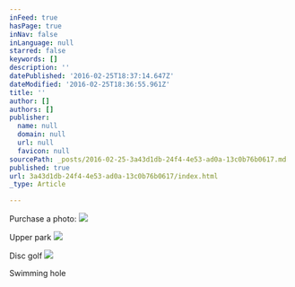 ```yaml
---
inFeed: true
hasPage: true
inNav: false
inLanguage: null
starred: false
keywords: []
description: ''
datePublished: '2016-02-25T18:37:14.647Z'
dateModified: '2016-02-25T18:36:55.961Z'
title: ''
author: []
authors: []
publisher:
  name: null
  domain: null
  url: null
  favicon: null
sourcePath: _posts/2016-02-25-3a43d1db-24f4-4e53-ad0a-13c0b76b0617.md
published: true
url: 3a43d1db-24f4-4e53-ad0a-13c0b76b0617/index.html
_type: Article

---
```

Purchase a photo:
![](https://the-grid-user-content.s3-us-west-2.amazonaws.com/f84477f6-4b78-4dd8-bdaf-63b3c28c246b.JPG)

Upper park
![](https://the-grid-user-content.s3-us-west-2.amazonaws.com/5f4cac5a-abb7-4240-be71-f202e3ad4a82.JPG)

Disc golf
![](https://the-grid-user-content.s3-us-west-2.amazonaws.com/4fd4e919-c7fb-446b-8a23-e3b8b36c1160.jpg)

Swimming hole